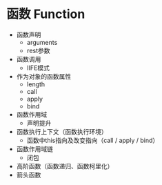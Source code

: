 # 函数 Function

- 函数声明
  - arguments
  - rest参数
- 函数调用
  - IIFE模式
- 作为对象的函数属性
  - length
  - call
  - apply
  - bind
- 函数作用域
  - 声明提升
- 函数执行上下文（函数执行环境）
  - 函数中this指向及改变指向（call / apply / bind）
- 函数作用域链
  - 闭包
- 高阶函数（函数递归、函数柯里化）
- 箭头函数